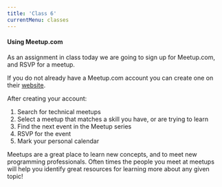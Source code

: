 ```yaml
---
title: 'Class 6'
currentMenu: classes
---
```


#### Using Meetup.com

As an assignment in class today we are going to sign up for Meetup.com, and RSVP for a meetup.

If you do not already have a Meetup.com account you can create one on their [website](https://secure.meetup.com/register/).

After creating your account:
1. Search for technical meetups
2. Select a meetup that matches a skill you have, or are trying to learn
3. Find the next event in the Meetup series
4. RSVP for the event
5. Mark your personal calendar

Meetups are a great place to learn new concepts, and to meet new programming professionals. Often times the people you meet at meetups will help you identify great resources for learning more about any given topic!
